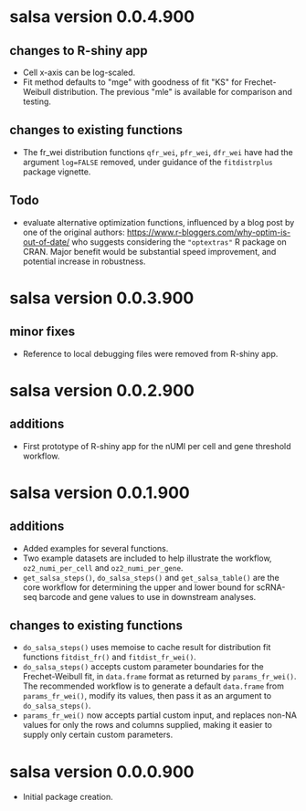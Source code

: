 # salsa version 0.0.4.900

## changes to R-shiny app

* Cell x-axis can be log-scaled.
* Fit method defaults to "mge" with goodness of fit "KS" for
Frechet-Weibull distribution. The previous "mle" is available
for comparison and testing.

## changes to existing functions

* The fr_wei distribution functions `qfr_wei`, `pfr_wei`, `dfr_wei`
have had the argument `log=FALSE` removed, under guidance of the
`fitdistrplus` package vignette.

## Todo

* evaluate alternative optimization functions, influenced by a blog
post by one of the original authors: https://www.r-bloggers.com/why-optim-is-out-of-date/
who suggests considering the `"optextras"` R package on CRAN.
Major benefit would be substantial speed improvement, and potential
increase in robustness.

# salsa version 0.0.3.900

## minor fixes

* Reference to local debugging files were removed from R-shiny app.

# salsa version 0.0.2.900

## additions

* First prototype of R-shiny app for the nUMI per cell and gene
threshold workflow.

# salsa version 0.0.1.900

## additions

* Added examples for several functions.
* Two example datasets are included to help illustrate the workflow,
`oz2_numi_per_cell` and `oz2_numi_per_gene`.
* `get_salsa_steps()`, `do_salsa_steps()` and `get_salsa_table()` are
the core workflow for determining the upper and lower bound for
scRNA-seq barcode and gene values to use in downstream analyses.

## changes to existing functions

* `do_salsa_steps()` uses memoise to cache result for distribution fit
functions `fitdist_fr()` and `fitdist_fr_wei()`.
* `do_salsa_steps()` accepts custom parameter boundaries for the
Frechet-Weibull fit, in `data.frame` format as returned by
`params_fr_wei()`. The recommended workflow is to generate a default
`data.frame` from `params_fr_wei()`, modify its values, then
pass it as an argument to `do_salsa_steps()`.
* `params_fr_wei()` now accepts partial custom input, and replaces
non-NA values for only the rows and columns supplied, making it easier
to supply only certain custom parameters.

# salsa version 0.0.0.900

* Initial package creation.

